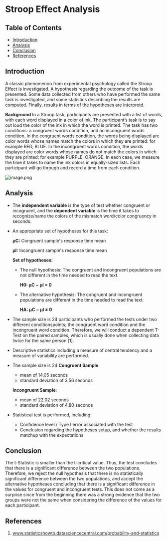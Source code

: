 #  Stroop Effect Analysis

## Table of Contents
- [Introduction](#intro)
- [Analysis](#analysis)
- [Conclusion](#conclusion)
- [References](#eeferences)


<a id='intro'></a>
## Introduction
A classic phenomenon from experimental psychology called the Stroop Effect is investigated. A hypothesis regarding the outcome of the task is presented. Some data collected from others who have performed the same task is investigated, and some statistics describing the results are computed. Finally, results in terms of the hypotheses are interpretd.

**Background**
In a Stroop task, participants are presented with a list of words, with each word displayed in a color of ink. The participant’s task is to say out loud the color of the ink in which the word is printed. The task has two conditions: a congruent words condition, and an incongruent words condition. In the congruent words condition, the words being displayed are color words whose names match the colors in which they are printed: for example RED, BLUE. In the incongruent words condition, the words displayed are color words whose names do not match the colors in which they are printed: for example PURPLE, ORANGE. In each case, we measure the time it takes to name the ink colors in equally-sized lists. Each participant will go through and record a time from each condition.

![image.png](http://res.cloudinary.com/hrscywv4p/image/upload/c_limit,f_auto,h_2000,q_90,w_1200/v1/107158/Stroop_Test_2_t071jx.jpg)


<a id='analysis'></a>
## Analysis

* The **independent variable** is the type of test whether congruent or incogruent, and the **dependent variable** is the time it takes to recognize/name the colors of the mismatch word/color congruency in seconds.


* An appropriate set of hypotheses for this task:

  **μC:** Congruent sample's response time mean

  **μI:** Incongruent sample's response time mean

  **Set of hypotheses:**
    * The null hypothesis: The congruent and incongruent populations are not different in the time needed to read the text.

      **H0: μC − μI = 0**
    * The alternative hypothesis: The congruent and incongruent populations are different in the time needed to read the text.

      **HA: μC − μI ≠ 0**


* The sample size is 24 participants who performed the tests under two different conditionspoints; the congruent word condition and the incongruent word condition. Therefore, we will conduct a dependent T-Test on the paired samples, which is usually done when collecting data twice for the same person [1].


* Descriptive statistics including a measure of central tendency and a measure of variability are performed.


* The sample size is 24
  **Congruent Sample**:
    * mean of 14.05 seconds
    * standard deviation of 3.56 seconds

  **Incongruent Sample**:
    * mean of 22.02 seconds
    * standard deviation of 4.80 seconds
    
    
* Statistical test is performed, including:
  * Confidence level / Type I error associated with the test
  * Conclusion regarding the hypotheses setup, and whether the results matchup with the expectations
  
  
<a id='conclusion'></a>
## Conclusion

The t-Statistic is smaller than the t-critical value. Thus, the test concludes that there is a significant difference between the two populations. Therefore, we reject the null hypothesis that there is no statistically significant difference between the two populations, and accept the alternative hypotheses concluding that there is a significant difference in the values for congruent and incongruent tests. This does not come as a surprise since from the beginning there was a strong evidence that the two groups were not the same when considering the difference of the values for each participant.


<a id='references'></a>
## References
1. www.statisticshowto.datasciencecentral.com/probability-and-statistics

